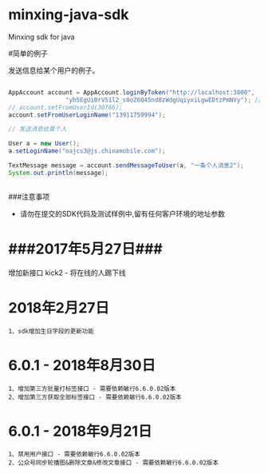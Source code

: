 minxing-java-sdk
================

Minxing sdk for java



#简单的例子


发送信息给某个用户的例子。
```java

AppAccount account = AppAccount.loginByToken("http://localhost:3000",
				"yh5EgUi0rV51l2_s0oZ6Q45nd8zWdgUqiyxiLgwEDtzPmNVy"); //使用token登录
// account.setFromUserId(30766);
account.setFromUserLoginName("13911759994");

// 发送消息给莫个人

User a = new User();
a.setLoginName("oajcs3@js.chinamobile.com");

TextMessage message = account.sendMessageToUser(a, "一条个人消息2");
System.out.println(message);
				
```

###注意事项

* 请勿在提交的SDK代码及测试样例中,留有任何客户环境的地址参数

###2017年5月27日###
=
增加新接口 kick2 - 将在线的人踢下线


# 2018年2月27日
```text
1、sdk增加生日字段的更新功能
```

# 6.0.1 - 2018年8月30日
```text
1、增加第三方批量打标签接口 - 需要依赖敏行6.6.0.02版本
2、增加第三方获取全部标签接口 - 需要依赖敏行6.6.0.02版本
```
# 6.0.1 - 2018年9月21日
```text
1、禁用用户接口 - 需要依赖敏行6.6.0.02版本
2、公众号同步轮播图&删除文章&修改文章接口 - 需要依赖敏行6.6.0.02版本

```
